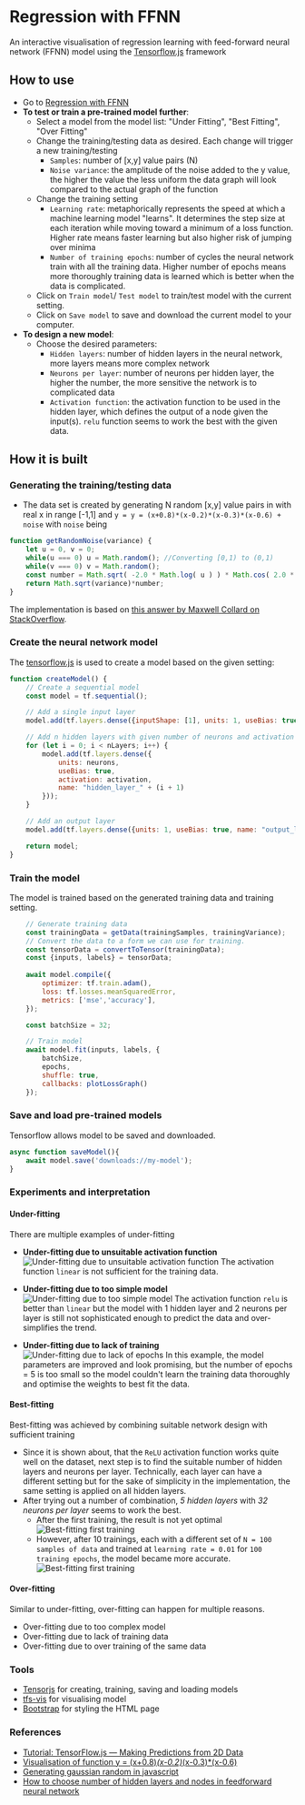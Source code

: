 # Regression with FFNN
An interactive visualisation of regression learning with feed-forward neural network (FFNN) model using the [Tensorflow.js](https://www.tensorflow.org/js/) framework

## How to use
- Go to [Regression with FFNN](https://vquynh.github.io/ffnn-regression/)
- **To test or train a pre-trained model further**:
  - Select a model from the model list: "Under Fitting", "Best Fitting", "Over Fitting"
  - Change the training/testing data as desired. Each change will trigger a new training/testing
    - `Samples`: number of [x,y] value pairs (N)
    - `Noise variance`: the amplitude of the noise added to the y value, the higher the value the less uniform the data graph will look compared to the actual graph of the function
  - Change the training setting
    - `Learning rate`: metaphorically represents the speed at which a machine learning model "learns". 
    It determines the step size at each iteration while moving toward a minimum of a loss function. Higher rate means
    faster learning but also higher risk of jumping over minima
    - `Number of training epochs`: number of cycles the neural network train with all the training data. 
    Higher number of epochs means more thoroughly training data is learned which is better when the data is complicated.
  - Click on `Train model`/ `Test model` to train/test model with the current setting.
  - Click on `Save model` to save and download the current model to your computer.
- **To design a new model**:
  - Choose the desired parameters:
    - `Hidden layers`: number of hidden layers in the neural network, more layers means more complex network
    - `Neurons per layer`: number of neurons per hidden layer, the higher the number, the more sensitive the network is to complicated data
    - `Activation function`: the activation function to be used in the hidden layer, which defines the output of a node given the input(s). `relu` function seems to work the best with the given data.

## How it is built

### Generating the training/testing data
- The data set is created by generating N random [x,y] value pairs in with real x in range [-1,1] and `y = y = (x+0.8)*(x-0.2)*(x-0.3)*(x-0.6) + noise` with `noise` being
```javascript
function getRandomNoise(variance) {
    let u = 0, v = 0;
    while(u === 0) u = Math.random(); //Converting [0,1) to (0,1)
    while(v === 0) v = Math.random();
    const number = Math.sqrt( -2.0 * Math.log( u ) ) * Math.cos( 2.0 * Math.PI * v );
    return Math.sqrt(variance)*number;
}
```
The implementation is based on [this answer by Maxwell Collard on StackOverflow](https://stackoverflow.com/a/36481059).

### Create the neural network model
The [tensorflow.js](https://www.tensorflow.org/js) is used to create a model based on the given setting:
```javascript
function createModel() {
    // Create a sequential model
    const model = tf.sequential();

    // Add a single input layer
    model.add(tf.layers.dense({inputShape: [1], units: 1, useBias: true, name: "input_layer"}));

    // Add n hidden layers with given number of neurons and activation function
    for (let i = 0; i < nLayers; i++) {
        model.add(tf.layers.dense({
            units: neurons,
            useBias: true,
            activation: activation,
            name: "hidden_layer_" + (i + 1)
        }));
    }

    // Add an output layer
    model.add(tf.layers.dense({units: 1, useBias: true, name: "output_layer"}));

    return model;
}
```
### Train the model
The model is trained based on the generated training data and training setting.
```javascript
    // Generate training data
    const trainingData = getData(trainingSamples, trainingVariance);
    // Convert the data to a form we can use for training.
    const tensorData = convertToTensor(trainingData);
    const {inputs, labels} = tensorData;
    
    await model.compile({
        optimizer: tf.train.adam(),
        loss: tf.losses.meanSquaredError,
        metrics: ['mse','accuracy'],
    });

    const batchSize = 32;

    // Train model
    await model.fit(inputs, labels, {
        batchSize,
        epochs,
        shuffle: true,
        callbacks: plotLossGraph()       
    });
```

### Save and load pre-trained models
Tensorflow allows model to be saved and downloaded.
```javascript
async function saveModel(){
    await model.save('downloads://my-model');
}
```
### Experiments and interpretation
#### Under-fitting
There are multiple examples of under-fitting
- **Under-fitting due to unsuitable activation function**
![Under-fitting due to unsuitable activation function](images/under-fitting-linear.png)
  The activation function `linear` is not sufficient for the training data.

- **Under-fitting due to too simple model**
![Under-fitting due to too simple model](images/under-fitting-simple.png)
The activation function `relu` is better than `linear` but the model with 1 hidden layer and 2 neurons per layer is 
still not sophisticated enough to predict the data and over-simplifies the trend.

- **Under-fitting due to lack of training**
  ![Under-fitting due to lack of epochs](images/under-fitting-epochs.png)
In this example, the model parameters are improved and look promising, but the number of epochs = 5 is too small
so the model couldn't learn the training data thoroughly and optimise the weights to best fit the data.

#### Best-fitting
Best-fitting was achieved by combining suitable network design with sufficient training
- Since it is shown about, that the `ReLU` activation function works quite well on the dataset, next step is to find the suitable
number of hidden layers and neurons per layer. Technically, each layer can have a different setting but for the sake of simplicity
in the implementation, the same setting is applied on all hidden layers.
- After trying out a number of combination, *5 hidden layers* with *32 neurons per layer* seems to work the best.
  - After the first training, the result is not yet optimal
    ![Best-fitting first training](images/best-fitting-1.png)
  - However, after 10 trainings, each with a different set of `N = 100 samples of data` and trained at `learning rate = 0.01` for `100 training epochs`,
the model became more accurate.
    ![Best-fitting first training](images/best-fitting-2.png)

#### Over-fitting
Similar to under-fitting, over-fitting can happen for multiple reasons.
- Over-fitting due to too complex model
- Over-fitting due to lack of training data
- Over-fitting due to over training of the same data

### Tools
- [Tensorjs](https://www.tensorflow.org/js) for creating, training, saving and loading models
- [tfs-vis](https://js.tensorflow.org/api_vis/1.5.1/) for visualising model
- [Bootstrap](https://getbootstrap.com/docs/5.0/getting-started/introduction/) for styling the HTML page
### References
- [Tutorial: TensorFlow.js — Making Predictions from 2D Data](https://codelabs.developers.google.com/codelabs/tfjs-training-regression/index.html)
- [Visualisation of function y = (x+0.8)*(x-0.2)*(x-0.3)*(x-0.6)](https://www.desmos.com/calculator)
- [Generating gaussian random in javascript](https://stackoverflow.com/questions/25582882/javascript-math-random-normal-distribution-gaussian-bell-curve)
- [How to choose number of hidden layers and nodes in  feedforward neural network](https://stats.stackexchange.com/questions/181/how-to-choose-the-number-of-hidden-layers-and-nodes-in-a-feedforward-neural-netw)



